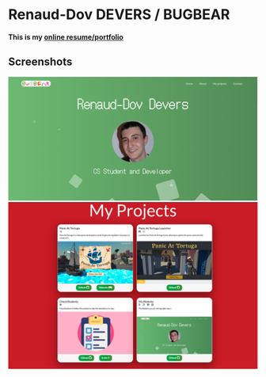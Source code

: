 # Renaud-Dov DEVERS / BUGBEAR

#### This is my [online resume/portfolio](http://renaud-dov.devers.me/)

## Screenshots
![picture](website.jpg)
![picture](projectsPic.png)